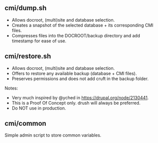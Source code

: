 cmi/dump.sh
---------------------

- Allows docroot, (multi)site and database selection.
- Creates a snapshot of the selected database + its corresponding CMI files.
- Compresses files into the DOCROOT/backup directory and add timestamp for ease of use.

cmi/restore.sh
---------------------

- Allows docroot, (multi)site and database selection.
- Offers to restore any available backup (database + CMI files).
- Preserves permissions and does not add cruft in the backup folder.

Notes:

- Very much inspired by @yched in https://drupal.org/node/2130441.
- This is a Proof Of Concept only. drush will always be preferred.
- Do NOT use in production.

cmi/common
------------------

Simple admin script to store common variables.
